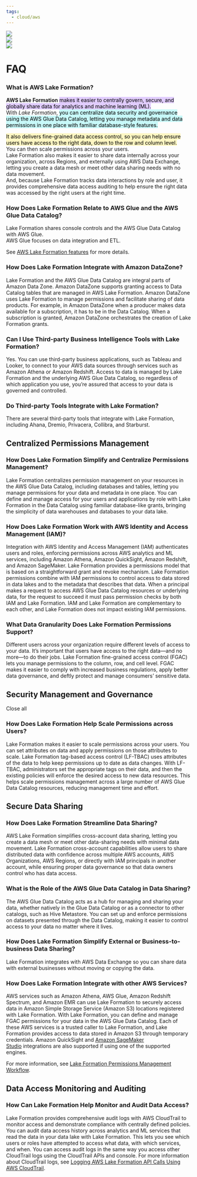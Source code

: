 ```yaml
---
tags:
  - cloud/aws
---
```


![](https://i.imgur.com/HiZXZo9.png)  
![](https://i.imgur.com/QfEVW4X.png)  
![](https://i.imgur.com/OQIDwP7.png)

# FAQ
### What is AWS Lake Formation?

**AWS Lake Formation** <mark style="background: #D2B3FFA6;">makes it easier to centrally govern, secure, and globally share data for analytics and machine learning (ML).</mark>  
With _Lake Formation_, <mark style="background: #ABF7F7A6;">you can centralize data security and governance using the AWS Glue Data Catalog, letting you manage metadata and data permissions in one place with familiar database-style features. </mark>

<mark style="background: #FFF3A3A6;">It also delivers fine-grained data access control, so you can help ensure users have access to the right data, down to the row and column level. </mark>  
You can then scale permissions across your users.  
Lake Formation also makes it easier to share data internally across your organization, across Regions, and externally using AWS Data Exchange, letting you create a data mesh or meet other data sharing needs with no data movement.  
And, because Lake Formation tracks data interactions by role and user, it provides comprehensive data access auditing to help ensure the right data was accessed by the right users at the right time.

### How Does Lake Formation Relate to AWS Glue and the AWS Glue Data Catalog?

Lake Formation shares console controls and the AWS Glue Data Catalog with AWS Glue.  
 AWS Glue focuses on data integration and ETL.  
  
See [AWS Lake Formation features](https://aws.amazon.com/lake-formation/features/) for more details.

### How Does Lake Formation Integrate with Amazon DataZone?

Lake Formation and the AWS Glue Data Catalog are integral parts of Amazon Data Zone. Amazon DataZone supports granting access to Data Catalog tables that are managed in AWS Lake Formation. Amazon DataZone uses Lake Formation to manage permissions and facilitate sharing of data products. For example, in Amazon DataZone when a producer makes data available for a subscription, it has to be in the Data Catalog. When a subscription is granted, Amazon DataZone orchestrates the creation of Lake Formation grants.

### Can I Use Third-party Business Intelligence Tools with Lake Formation?

Yes. You can use third-party business applications, such as Tableau and Looker, to connect to your AWS data sources through services such as Amazon Athena or Amazon Redshift. Access to data is managed by Lake Formation and the underlying AWS Glue Data Catalog, so regardless of which application you use, you’re assured that access to your data is governed and controlled.

### Do Third-party Tools Integrate with Lake Formation?

There are several third-party tools that integrate with Lake Formation, including Ahana, Dremio, Privacera, Collibra, and Starburst.

## Centralized Permissions Management

### How Does Lake Formation Simplify and Centralize Permissions Management?

Lake Formation centralizes permission management on your resources in the AWS Glue Data Catalog, including databases and tables, letting you manage permissions for your data and metadata in one place. You can define and manage access for your users and applications by role with Lake Formation in the Data Catalog using familiar database-like grants, bringing the simplicity of data warehouses and databases to your data lake.

### How Does Lake Formation Work with AWS Identity and Access Management (IAM)?

Integration with AWS Identity and Access Management (IAM) authenticates users and roles, enforcing permissions across AWS analytics and ML services, including Amazon Athena, Amazon QuickSight, Amazon Redshift, and Amazon SageMaker. Lake Formation provides a permissions model that is based on a straightforward grant and revoke mechanism. Lake Formation permissions combine with IAM permissions to control access to data stored in data lakes and to the metadata that describes that data. When a principal makes a request to access AWS Glue Data Catalog resources or underlying data, for the request to succeed it must pass permission checks by both IAM and Lake Formation. IAM and Lake Formation are complementary to each other, and Lake Formation does not impact existing IAM permissions.

### What Data Granularity Does Lake Formation Permissions Support?

Different users across your organization require different levels of access to your data. It’s important that users have access to the right data—and no more—to do their jobs. Lake Formation fine-grained access control (FGAC) lets you manage permissions to the column, row, and cell level. FGAC makes it easier to comply with increased business regulations, apply better data governance, and deftly protect and manage consumers’ sensitive data.

## Security Management and Governance

Close all

### How Does Lake Formation Help Scale Permissions across Users?

Lake Formation makes it easier to scale permissions across your users. You can set attributes on data and apply permissions on those attributes to scale. Lake Formation tag-based access control (LF-TBAC) uses attributes of the data to help keep permissions up to date as data changes. With LF-TBAC, administrators set the appropriate tags on their data, and then the existing policies will enforce the desired access to new data resources. This helps scale permissions management across a large number of AWS Glue Data Catalog resources, reducing management time and effort.

## Secure Data Sharing

### How Does Lake Formation Streamline Data Sharing?

AWS Lake Formation simplifies cross-account data sharing, letting you create a data mesh or meet other data-sharing needs with minimal data movement. Lake Formation cross-account capabilities allow users to share distributed data with confidence across multiple AWS accounts, AWS Organizations, AWS Regions, or directly with IAM principals in another account, while ensuring proper data governance so that data owners control who has data access.

### What is the Role of the AWS Glue Data Catalog in Data Sharing?

The AWS Glue Data Catalog acts as a hub for managing and sharing your data, whether natively in the Glue Data Catalog or as a connector to other catalogs, such as Hive Metastore. You can set up and enforce permissions on datasets presented through the Data Catalog, making it easier to control access to your data no matter where it lives.

### How Does Lake Formation Simplify External or Business-to-business Data Sharing?

Lake Formation integrates with AWS Data Exchange so you can share data with external businesses without moving or copying the data.

### How Does Lake Formation Integrate with other AWS Services?

AWS services such as Amazon Athena, AWS Glue, Amazon Redshift Spectrum, and Amazon EMR can use Lake Formation to securely access data in Amazon Simple Storage Service (Amazon S3) locations registered with Lake Formation. With Lake Formation, you can define and manage FGAC permissions for your data in the AWS Glue Data Catalog. Each of these AWS services is a trusted caller to Lake Formation, and Lake Formation provides access to data stored in Amazon S3 through temporary credentials. Amazon QuickSight and [Amazon SageMaker Studio](https://aws.amazon.com/sagemaker/studio/) integrations are also supported if using one of the supported engines.

For more information, see [Lake Formation Permissions Management Workflow](https://docs.aws.amazon.com/lake-formation/latest/dg/how-it-works.html#lf-workflow).

## Data Access Monitoring and Auditing

### How Can Lake Formation Help Monitor and Audit Data Access?

Lake Formation provides comprehensive audit logs with AWS CloudTrail to monitor access and demonstrate compliance with centrally defined policies. You can audit data access history across analytics and ML services that read the data in your data lake with Lake Formation. This lets you see which users or roles have attempted to access what data, with which services, and when. You can access audit logs in the same way you access other CloudTrail logs using the CloudTrail APIs and console. For more information about CloudTrail logs, see [Logging AWS Lake Formation API Calls Using AWS CloudTrail](https://docs.aws.amazon.com/lake-formation/latest/dg/logging-using-cloudtrail.html).

